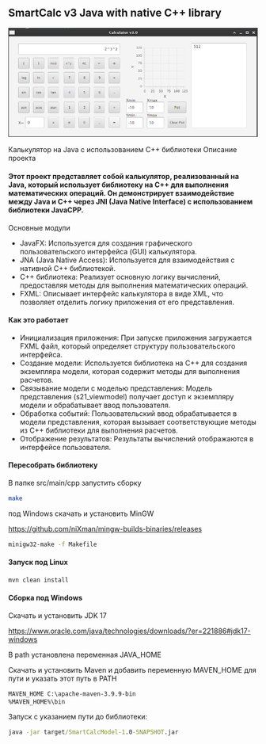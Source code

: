 ## SmartCalc v3 Java with native C++ library
![img.png](img.png)

Калькулятор на Java с использованием C++ библиотеки
Описание проекта

#### Этот проект представляет собой калькулятор, реализованный на Java, который использует библиотеку на C++ для выполнения математических операций. Он демонстрирует взаимодействие между Java и C++ через JNI (Java Native Interface) с использованием библиотеки JavaCPP.
Основные модули

- JavaFX: Используется для создания графического пользовательского интерфейса (GUI) калькулятора.
- JNA (Java Native Access): Используется для взаимодействия с нативной C++ библиотекой.
- C++ библиотека: Реализует основную логику вычислений, предоставляя методы для выполнения математических операций.
- FXML: Описывает интерфейс калькулятора в виде XML, что позволяет отделить логику приложения от его представления.

#### Как это работает

- Инициализация приложения: При запуске приложения загружается FXML файл, который определяет структуру пользовательского интерфейса.
- Создание модели: Используется библиотека на C++ для создания экземпляра модели, которая содержит методы для выполнения расчетов.
- Связывание модели с моделью представления: Модель представления (s21_viewmodel) получает доступ к экземпляру модели и обрабатывает ввод пользователя.
- Обработка событий: Пользовательский ввод обрабатывается в модели представления, которая вызывает соответствующие методы из C++ библиотеки для выполнения расчетов.
- Отображение результатов: Результаты вычислений отображаются в интерфейсе пользователя.

#### Пересобрать библиотеку

В папке src/main/cpp запустить сборку
```bash
make
```

под Windows скачать и установить MinGW

https://github.com/niXman/mingw-builds-binaries/releases

```cmd
minigw32-make -f Makefile
```

#### Запуск под Linux

```bash
mvn clean install
```

#### Сборка под Windows

Скачать и установить JDK 17

https://www.oracle.com/java/technologies/downloads/?er=221886#jdk17-windows

В path установлена переменная JAVA_HOME

Скачать и установить Maven и добавить переменную MAVEN_HOME для пути и указать этот путь в PATH
```
MAVEN_HOME C:\apache-maven-3.9.9-bin
%MAVEN_HOME%\bin
```
Запуск с указанием пути до библиотеки:

```cmd
java -jar target/SmartCalcModel-1.0-SNAPSHOT.jar
```